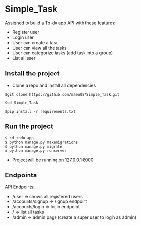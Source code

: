 # Simple_Task
Assigned to build a To-do app API with these features:
- Register user 
- Login user
- User can create a task
- User can view all the tasks
- User can categorize tasks (add task into a group)
- List all user

## Install the project
- Clone a repo and install all dependencies
```
$git clone https://github.com/maen08/Simple_Task.git

$cd Simple_Task

$pip install -r requirements.txt 
```

## Run the project
```
$ cd todo_app
$ python manage.py makemigrations
$ python manage.py migrate
$ python manage.py runserver
```

- Project will be running on 127.0.0.1:8000


## Endpoints
API Endpoints:

- /user              => shows all registered users
- /accounts/signup   => signup endpoint 
- /accounts/login    => login endpoint
- /                  => list all tasks
- /admin             => admin page (create a super user to login as admin)


## 